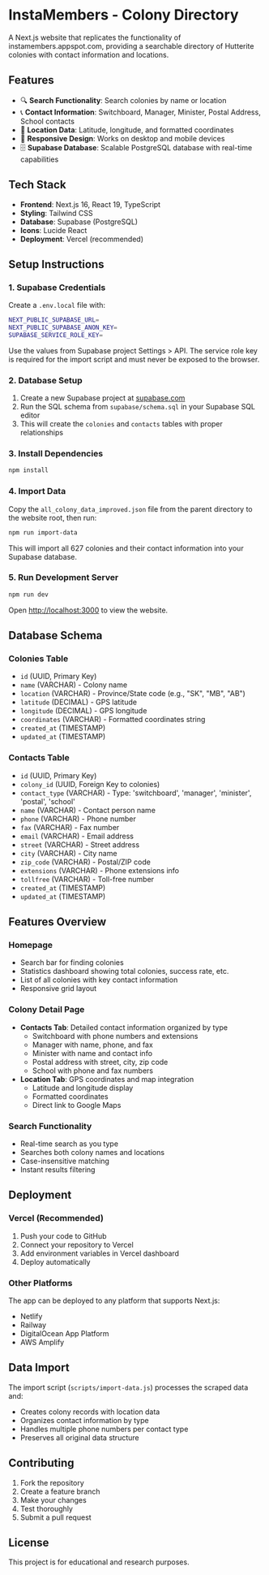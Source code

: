 # InstaMembers - Colony Directory

A Next.js website that replicates the functionality of instamembers.appspot.com, providing a searchable directory of Hutterite colonies with contact information and locations.

## Features

- 🔍 **Search Functionality**: Search colonies by name or location
- 📞 **Contact Information**: Switchboard, Manager, Minister, Postal Address, School contacts
- 📍 **Location Data**: Latitude, longitude, and formatted coordinates
- 📱 **Responsive Design**: Works on desktop and mobile devices
- 🗄️ **Supabase Database**: Scalable PostgreSQL database with real-time capabilities

## Tech Stack

- **Frontend**: Next.js 16, React 19, TypeScript
- **Styling**: Tailwind CSS
- **Database**: Supabase (PostgreSQL)
- **Icons**: Lucide React
- **Deployment**: Vercel (recommended)

## Setup Instructions

### 1. Supabase Credentials

Create a `.env.local` file with:

```bash
NEXT_PUBLIC_SUPABASE_URL=
NEXT_PUBLIC_SUPABASE_ANON_KEY=
SUPABASE_SERVICE_ROLE_KEY=
```

Use the values from Supabase project Settings > API. The service role key is required for the import script and must never be exposed to the browser.

### 2. Database Setup

1. Create a new Supabase project at [supabase.com](https://supabase.com)
2. Run the SQL schema from `supabase/schema.sql` in your Supabase SQL editor
3. This will create the `colonies` and `contacts` tables with proper relationships

### 3. Install Dependencies

```bash
npm install
```

### 4. Import Data

Copy the `all_colony_data_improved.json` file from the parent directory to the website root, then run:

```bash
npm run import-data
```

This will import all 627 colonies and their contact information into your Supabase database.

### 5. Run Development Server

```bash
npm run dev
```

Open [http://localhost:3000](http://localhost:3000) to view the website.

## Database Schema

### Colonies Table
- `id` (UUID, Primary Key)
- `name` (VARCHAR) - Colony name
- `location` (VARCHAR) - Province/State code (e.g., "SK", "MB", "AB")
- `latitude` (DECIMAL) - GPS latitude
- `longitude` (DECIMAL) - GPS longitude
- `coordinates` (VARCHAR) - Formatted coordinates string
- `created_at` (TIMESTAMP)
- `updated_at` (TIMESTAMP)

### Contacts Table
- `id` (UUID, Primary Key)
- `colony_id` (UUID, Foreign Key to colonies)
- `contact_type` (VARCHAR) - Type: 'switchboard', 'manager', 'minister', 'postal', 'school'
- `name` (VARCHAR) - Contact person name
- `phone` (VARCHAR) - Phone number
- `fax` (VARCHAR) - Fax number
- `email` (VARCHAR) - Email address
- `street` (VARCHAR) - Street address
- `city` (VARCHAR) - City name
- `zip_code` (VARCHAR) - Postal/ZIP code
- `extensions` (VARCHAR) - Phone extensions info
- `tollfree` (VARCHAR) - Toll-free number
- `created_at` (TIMESTAMP)
- `updated_at` (TIMESTAMP)

## Features Overview

### Homepage
- Search bar for finding colonies
- Statistics dashboard showing total colonies, success rate, etc.
- List of all colonies with key contact information
- Responsive grid layout

### Colony Detail Page
- **Contacts Tab**: Detailed contact information organized by type
  - Switchboard with phone numbers and extensions
  - Manager with name, phone, and fax
  - Minister with name and contact info
  - Postal address with street, city, zip code
  - School with phone and fax numbers
- **Location Tab**: GPS coordinates and map integration
  - Latitude and longitude display
  - Formatted coordinates
  - Direct link to Google Maps

### Search Functionality
- Real-time search as you type
- Searches both colony names and locations
- Case-insensitive matching
- Instant results filtering

## Deployment

### Vercel (Recommended)

1. Push your code to GitHub
2. Connect your repository to Vercel
3. Add environment variables in Vercel dashboard
4. Deploy automatically

### Other Platforms

The app can be deployed to any platform that supports Next.js:
- Netlify
- Railway
- DigitalOcean App Platform
- AWS Amplify

## Data Import

The import script (`scripts/import-data.js`) processes the scraped data and:
- Creates colony records with location data
- Organizes contact information by type
- Handles multiple phone numbers per contact type
- Preserves all original data structure

## Contributing

1. Fork the repository
2. Create a feature branch
3. Make your changes
4. Test thoroughly
5. Submit a pull request

## License

This project is for educational and research purposes.